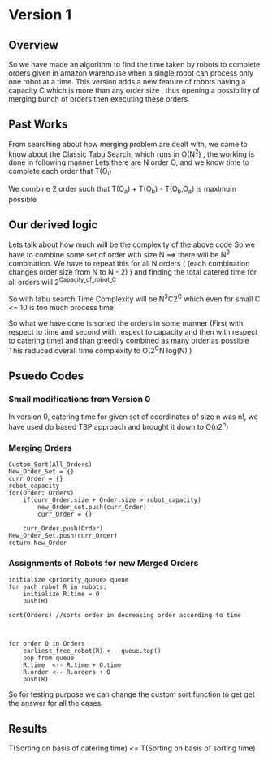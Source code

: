 
# Version 1

## Overview
So we have made an algorithm to find the time taken by robots to complete orders given in amazon warehouse when  a single robot can process only one robot at a time.
This version adds a new feature of robots having a capacity C which is more than  any order size  , thus opening a possibility of merging bunch of orders then executing these orders. 

## Past Works
From searching about how merging problem are dealt with, we came to know about the Classic Tabu Search, which runs in O(N<sup>2</sup>) , the working is done in following manner
Lets there are N order O, and we know time to complete each order that T(O<sub>i</sub>)

We combine 2 order such that T(O<sub>a</sub>) + T(O<sub>b</sub>) - T(O<sub>b</sub>,O<sub>a</sub>) is maximum possible

## Our derived logic
Lets talk about how much will be the complexity of the above code
So we have to combine some set of order with size N ==> there will be N<sup>2</sup> combination. We have to repeat this for all N orders ( (each combination changes order size from N to N - 2) ) and finding the total catered time for all orders will 2<sup>Capacity_of_robot_C</sup>

So with tabu search Time Complexity will be N<sup>3</sup>C2<sup>C</sup>  which even for small C <= 10 is too much process time

So what we have done is sorted the orders in some manner  (First with respect to time and second with respect to capacity and then with respect to catering time) and than  greedily combined as many order as possible
This reduced overall time complexity to O(2<sup>C</sup>N log(N) )


## Psuedo Codes
### Small modifications from Version 0
In version 0, catering time for given set of coordinates of size n was n!, we have used dp based TSP approach and brought it down to O(n2<sup>n</sup>)

### Merging Orders
```
Custom_Sort(All_Orders) 
New_Order_Set = {}
curr_Order = {}
robot_capacity
for(Order: Orders)
	if(curr_Order.size + Order.size > robot_capacity)
		new_Order_set.push(curr_Order)
		curr_Order = {}

	curr_Order.push(Order)
New_Order_Set.push(curr_Order)
return New_Order
```
### Assignments of Robots for new Merged Orders


```
initialize <priority_queue> queue  
for each robot R in robots:
	initialize R.time = 0
	push(R)

sort(Orders) //sorts order in decreasing order according to time



for order O in Orders
	earliest_free_robot(R) <-- queue.top()
	pop from queue
	R.time 	<-- R.time + O.time 
	R.order <-- R.orders + O
	push(R)
```

So for testing purpose we can change the custom sort function to get get the answer for all the cases.


## Results
T(Sorting on basis of catering time) <= T(Sorting on basis of sorting time)
